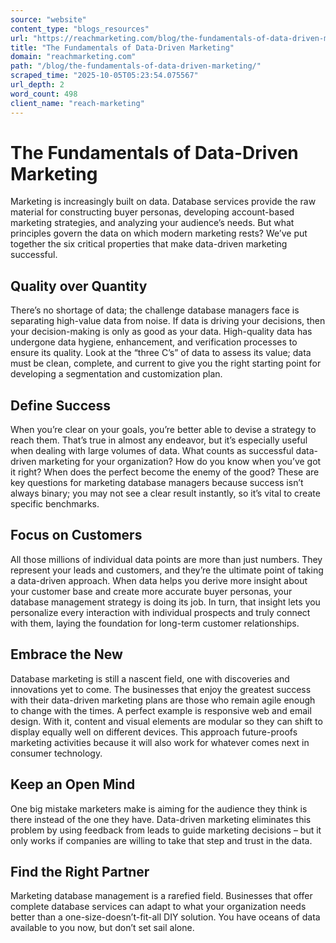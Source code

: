 ```yaml
---
source: "website"
content_type: "blogs_resources"
url: "https://reachmarketing.com/blog/the-fundamentals-of-data-driven-marketing/"
title: "The Fundamentals of Data-Driven Marketing"
domain: "reachmarketing.com"
path: "/blog/the-fundamentals-of-data-driven-marketing/"
scraped_time: "2025-10-05T05:23:54.075567"
url_depth: 2
word_count: 498
client_name: "reach-marketing"
---
```


# The Fundamentals of Data-Driven Marketing

Marketing is increasingly built on data. Database services provide the raw material for constructing buyer personas, developing account-based marketing strategies, and analyzing your audience’s needs. But what principles govern the data on which modern marketing rests? We’ve put together the six critical properties that make data-driven marketing successful.

## Quality over Quantity

There’s no shortage of data; the challenge database managers face is separating high-value data from noise. If data is driving your decisions, then your decision-making is only as good as your data. High-quality data has undergone data hygiene, enhancement, and verification processes to ensure its quality. Look at the “three C’s” of data to assess its value; data must be clean, complete, and current to give you the right starting point for developing a segmentation and customization plan.

## Define Success

When you’re clear on your goals, you’re better able to devise a strategy to reach them. That’s true in almost any endeavor, but it’s especially useful when dealing with large volumes of data. What counts as successful data-driven marketing for your organization? How do you know when you’ve got it right? When does the perfect become the enemy of the good? These are key questions for marketing database managers because success isn’t always binary; you may not see a clear result instantly, so it’s vital to create specific benchmarks.

## Focus on Customers

All those millions of individual data points are more than just numbers. They represent your leads and customers, and they’re the ultimate point of taking a data-driven approach. When data helps you derive more insight about your customer base and create more accurate buyer personas, your database management strategy is doing its job. In turn, that insight lets you personalize every interaction with individual prospects and truly connect with them, laying the foundation for long-term customer relationships.

## Embrace the New

Database marketing is still a nascent field, one with discoveries and innovations yet to come. The businesses that enjoy the greatest success with their data-driven marketing plans are those who remain agile enough to change with the times. A perfect example is responsive web and email design. With it, content and visual elements are modular so they can shift to display equally well on different devices. This approach future-proofs marketing activities because it will also work for whatever comes next in consumer technology.

## Keep an Open Mind

One big mistake marketers make is aiming for the audience they think is there instead of the one they have. Data-driven marketing eliminates this problem by using feedback from leads to guide marketing decisions – but it only works if companies are willing to take that step and trust in the data.

## Find the Right Partner

Marketing database management is a rarefied field. Businesses that offer complete database services can adapt to what your organization needs better than a one-size-doesn’t-fit-all DIY solution. You have oceans of data available to you now, but don’t set sail alone.
